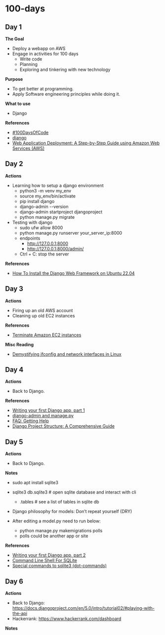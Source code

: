 # 100-days

## Day 1
**The Goal**
- Deploy a webapp on AWS
- Engage in activities for 100 days
  - Write code
  - Planning
  - Exploring and tinkering with new technology

**Purpose**
- To get better at programming.
- Apply Software engineering principles while doing it.

**What to use**
- Django

**References**
- [#100DaysOfCode](https://www.100daysofcode.com/)
- [django](https://www.djangoproject.com/)
- [Web Application Deployment: A Step-by-Step Guide using Amazon Web Services (AWS)](https://medium.com/@bilal325/web-application-deployment-a-step-by-step-guide-using-amazon-web-services-aws-a22e15c9d81e)

## Day 2

**Actions**
- Learning how to setup a django environment
  - python3 -m venv my_env
  - source my_env/bin/activate
  - pip install django
  - django-admin --version
  - django-admin startproject djangoproject
  - python manage.py migrate
- Testing with django
  - sudo ufw allow 8000
  - python manage.py runserver your_server_ip:8000
  - endpoints
    - http://127.0.0.1:8000
    - http://127.0.0.1:8000/admin/
  - Ctrl + C: stop the server

**References**
- [How To Install the Django Web Framework on Ubuntu 22.04](https://www.digitalocean.com/community/tutorials/how-to-install-the-django-web-framework-on-ubuntu-22-04)

## Day 3

**Actions**
 - Firing up an old AWS account
 - Cleaning up old EC2 instances

**References**
- [Terminate Amazon EC2 instances](https://docs.aws.amazon.com/AWSEC2/latest/UserGuide/terminating-instances.html)

**Misc Reading**
- [Demystifying ifconfig and network interfaces in Linux](https://codewithyury.com/demystifying-ifconfig-and-network-interfaces-in-linux/)

## Day 4

**Actions**
- Back to Django.

**References**
- [Writing your first Django app, part 1](https://docs.djangoproject.com/en/5.0/intro/tutorial01/)
- [django-admin and manage.py](https://docs.djangoproject.com/en/5.0/ref/django-admin/#makemigrations)
- [FAQ: Getting Help](https://docs.djangoproject.com/en/5.0/faq/help/)
- [Django Project Structure: A Comprehensive Guide](https://medium.com/django-unleashed/django-project-structure-a-comprehensive-guide-4b2ddbf2b6b8)

## Day 5

**Actions**
- Back to Django.

**Notes**
 - sudo apt install sqlite3
 - sqlite3 db.sqlite3         # open sqlite database and interact with cli
   - .tables                  # see a list of tables in sqlite db

 - Django philosophy for models: Don’t repeat yourself (DRY)

 - After editing a model.py need to run below:
   - python manage.py makemigrations polls
   - polls could be another app or site

**References**
- [Writing your first Django app, part 2](https://docs.djangoproject.com/en/5.0/intro/tutorial02/)
- [Command Line Shell For SQLite](https://sqlite.org/cli.html)
- [Special commands to sqlite3 (dot-commands)](https://sqlite.org/cli.html#special_commands_to_sqlite3_dot_commands_)

## Day 6

**Actions**
- Back to Django: https://docs.djangoproject.com/en/5.0/intro/tutorial02/#playing-with-the-api
- Hackerrank: https://www.hackerrank.com/dashboard

**Notes**
